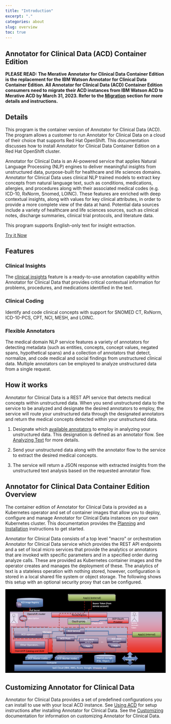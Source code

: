 ```yaml
---
title: "Introduction"
excerpt: "."
categories: about
slug: overview
toc: true
---
```

<!--                                                                    -->
<!-- (C) Copyright Merative US L.P. and others 2018, 2023                -->
<!--                                                                    -->
<!-- SPDX-License-Identifier: Apache-2.0                                -->
<!--                                                                    -->

## Annotator for Clinical Data (ACD) Container Edition

**PLEASE READ: The Merative Annotator for Clinical Data Container Edition is the replacement for the IBM Watson Annotator for Clinical Data Container Edition.  All Annotator for Clinical Data (ACD) Container Edition consumers need to migrate their ACD instances from IBM Watson ACD to Merative ACD by March 31, 2023.  Refer to the [Migration](/migration/considerations/) section for more details and instructions.**

## Details

This program is the container version of Annotator for Clinical Data (ACD).
The program allows a customer to run Annotator for Clinical Data on a cloud of their choice that supports Red Hat OpenShift.
This documentation discusses how to install Annotator for Clinical Data Container Edition on a Red Hat OpenShift cluster.

Annotator for Clinical Data is an AI-powered service that applies Natural Language Processing (NLP) engines to deliver meaningful insights from unstructured data, purpose-built for healthcare and life sciences domains. Annotator for Clinical Data uses clinical NLP trained models to extract key concepts from natural language text, such as conditions, medications, allergies, and procedures along with their associated medical codes (e.g. ICD-10, RxNorm, Snomed, LOINC). These features are enriched with deep contextual insights, along with values for key clinical attributes, in order to provide a more complete view of the data at hand. Potential data sources include a variety of healthcare and life sciences sources, such as clinical notes, discharge summaries, clinical trial protocols, and literature data.

This program supports English-only text for insight extraction.

[Try it Now](https://merative.net/tryacd)

## Features

### Clinical Insights

The [clinical insights](/clouddocs/clinical_insights_overview/) feature is a ready-to-use annotation capability within Annotator for Clinical Data that provides critical contextual information for problems, procedures, and medications identified in the text.

### Clinical Coding

Identify and code clinical concepts with support for SNOMED CT, RxNorm, ICD-10-PCS, CPT, NCI, MESH, and LOINC.

### Flexible Annotators

The medical domain NLP service features a variety of annotators for detecting metadata (such as entities, concepts, concept values, negated spans, hypothetical spans)
and a collection of annotators that detect, normalize, and code medical and social findings from unstructured clinical data. Multiple annotators can be employed
to analyze unstructured data from a single request.

## How it works

Annotator for Clinical Data is a REST API service that detects medical concepts within unstructured data.
When you send unstructured data to the service to be analyzed and designate the desired annotators to employ,
the service will route your unstructured data through the designated annotators and return the medical concepts detected within your unstructured data.

1. Designate which [available annotators](/usage/overview/#available-annotators) to employ in analyzing your unstructured data.
   This designation is defined as an annotator flow. See [Analyzing Text](/usage/analyze_text/) for more details.

2. Send your unstructured data along with the annotator flow to the service to extract the desired medical concepts.

3. The service will return a JSON response with extracted insights from the unstructured text analysis based on the requested annotator flow.

## Annotator for Clinical Data Container Edition Overview

The container edition of Annotator for Clinical Data is provided as a Kubernetes operator and set of container images that allow you to deploy, configure and manage Annotator for Clinical Data instances on your own Kubernetes cluster.  This documentation provides the [Planning](../../planning/namespace/) and  [Installation](../../installing/prereqs/) instructions to get started.

Annotator for Clinical Data consists of a top level "macro" or orchestration Annotator for Clinical Data service which provides the REST API endpoints and a set of local micro services that provide the analytics or annotators that are invoked with specific parameters and in a specified order during analyze calls.   These are provided as Kubernetes container images and the operator creates and manages the deployment of these.
The analytics of text is a stateless operation with nothing stored, however, configuration is stored in a local shared file system or object storage.
The following shows this setup with an optional security proxy that can be configured.

![Annotator for Clinical Data Container Edition](../../images/ACD-OCP-HLD.png)

## Customizing Annotator for Clinical Data

Annotator for Clinical Data provides a set of predefined configurations you can install to use with your local ACD instance.  See [Using ACD](../../usage/getting-started/) for setup instructions after installing Annotator for Clinical Data.  See the [Customizing](../../usage/customizing/) documentation for information on customizing Annotator for Clinical Data.
